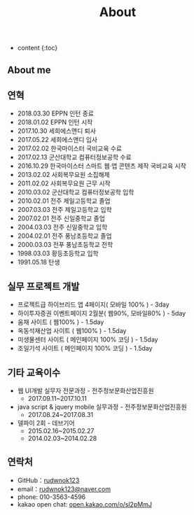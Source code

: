 ﻿---
layout: page
title: About
permalink: /about/
icon: heart
type: page
---

* content
{:toc}

## About me



## 연혁

* 2018.03.30 EPPN 인턴 종료
* 2018.01.02 EPPN 인턴 시작
* 2017.10.30 세희에스앤디 퇴사
* 2017.05.22 세희에스앤디 입사
* 2017.02.02 한국마이스터 국비교육 수료
* 2017.02.13 군산대학교 컴퓨터정보공학 수료
* 2016.10.29 한국마이스터 스마트 웹·앱 콘텐츠 제작 국비교육 시작
* 2013.02.02 사회복무요원 소집해제
* 2011.02.02 사회복무요원 근무 시작
* 2010.03.02 군산대학교 컴퓨터정보공학 입학
* 2010.02.01 전주 제일고등학교 졸업
* 2007.03.03 전주 제일고등학교 입학
* 2007.02.01 전주 신일중학교 졸업
* 2004.03.03 전주 신일중학교 입학
* 2004.02.01 전주 풍남초등학교 졸업
* 2000.03.03 전푸 풍남초등학교 전학
* 1998.03.03 황등초등학교 입학
* 1991.05.18 탄생

## 실무 프로젝트 개발

* 프로젝트급 하이브리드 앱 4페이지( 모바일 100% ) - 3day
* 하이투자증권 이벤트페이지 2월분( 웹90%, 모바일80% ) - 5day
* 움채 사이트 ( 웹100% ) - 1.5day
* 옥동석재산업 사이트 ( 웹100% ) - 1.5day
* 미생물센터 사이트 ( 메인페이지 100% 코딩 ) - 1.5day
* 조일기석 사이트 ( 메인페이지 100% 코딩 ) - 1.5day

## 기타 교육이수

* 웹 UI개발 실무자 전문과정 - 전주정보문화산업진흥원
  - 2017.09.11~2017.10.11
* java script & jquery mobile 실무과정 - 전주정보문화산업진흥원
  - 2017.08.24~2017.08.31
* 델파이 2회 - 데브기어
  - 2015.02.16~2015.02.27
  - 2014.02.03~2014.02.28

## 연락처

* GitHub：[rudwnok123](https://github.com/rudwnok123)
* email：rudwnok123@naver.com
* phone: 010-3563-4596
* kakao open chat: [open.kakao.com/o/sl2pMmJ](https://open.kakao.com/o/sl2pMmJ)



<!--## Comments-->

<!--{% include comments.html %}-->
